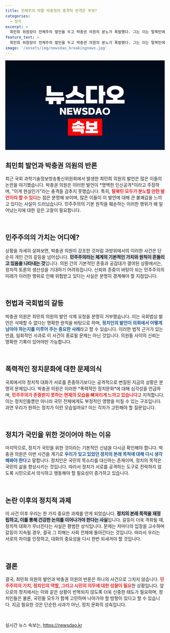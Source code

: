 ```yaml
---
title: 전체주의 막말 박충권의 충격적 반격은 무엇?
categories:
  - 정치
excerpt: >
  최민희 위원장이 전체주의 발언을 두고 박충권 의원의 분노가 폭발했다. 그는 이는 탈북민에 대한 인신공격이라 주장하며, 해당 발언의 책임은 꼭 물어야 한다고 강조했다. 이로 인해 탈북민들의 규탄대회도 예정되어 있다. 이 사태, 과연 어떻게 전개될까?
feature_text: >
  최민희 위원장이 전체주의 발언을 두고 박충권 의원의 분노가 폭발했다. 그는 이는 탈북민에 대한 인신공격이라 주장하며, 해당 발언의 책임은 꼭 물어야 한다고 강조했다. 이로 인해 탈북민들의 규탄대회도 예정되어 있다. 이 사태, 과연 어떻게 전개될까?
image: '/assets/img/newsdao_breakingnews.jpg'
---
```


<p><img src="/assets/img/newsdao_breakingnews.jpg" alt="implanttips 속보" /></p>

<h2 data-ke-size="size26">최민희 발언과 박충권 의원의 반론</h2>

<p data-ke-size="size16">최근 국회 과학기술정보방송통신위원회에서 발생한 최민희 의원의 발언은 많은 이들의 논란을 야기했습니다. 박충권 의원은 이러한 발언이 *명백한 인신공격*이라고 주장하며, "이게 현실인가"라는 충격을 감추지 못했습니다. 특히, <b><span style="color: #ee2323;">탈북민 모두가 분노할 만한 발언이라 할 수 있다</span></b>는 점은 분명해 보이며, 많은 이들이 이 발언에 대해 큰 불쾌감을 느끼고 있다는 사실이 드러났습니다. 민주주의의 기본 원칙을 훼손하는 이러한 행위가 왜 일어났는지에 대한 깊은 고찰이 필요합니다.</p>

<p data-ke-size="size16">&nbsp;</p>

<h2 data-ke-size="size26">민주주의의 가치는 어디에?</h2>

<p data-ke-size="size16">상황을 자세히 살펴보면, 박충권 의원이 강조한 것처럼 과방위에서의 이러한 사건은 단순히 개인 간의 갈등을 넘어섭니다. <b><span style="background-color: #21538527;">민주주의라는 체계의 기본적인 가치와 원칙이 흔들리고 있음을 나타내는 것</span></b>입니다. 의원 간의 기본적인 존중과 공감대가 결여된 상황에서는, 정치적 토론의 생산성을 기대하기 어려워집니다. 신뢰와 존중이 바탕이 되는 민주주의의 미래가 이러한 행위로 인해 위협받고 있다는 사실은 분명히 경계해야 할 지점입니다.</p>

<p data-ke-size="size16">&nbsp;</p>

<h2 data-ke-size="size26">헌법과 국회법의 갈등</h2>

<p data-ke-size="size16">박충권 의원은 최민희 의원의 발언 삭제 요청을 분명히 거부했습니다. 이는 국회법상 발언은 삭제할 수 없다는 명확한 원칙을 바탕으로 하며, <b><span style="color: #1a5490;">정치인의 발언이 의회에서 어떻게 남아야 하는지를 미루어 주는 중요한 사례</span></b>라고 할 수 있습니다. 이러한 법적 근거가 있는 만큼, 일회적인 사과로 이 사건이 종료될 문제는 아닌 것입니다. 의원들 사이의 신뢰는 명확한 기록이 있어야만 가능합니다.</p>

<p data-ke-size="size16">&nbsp;</p>

<h2 data-ke-size="size26">폭력적인 정치문화에 대한 문제의식</h2>

<p data-ke-size="size16">국회에서의 정치적 대화가 서로를 존중하기보다는 공격적으로 변질된 지금의 상황은 분명히 문제입니다. 박충권 의원은 이러한 *폭력적인 정치문화*에 대해 심각성을 언급하며, <b><span style="color: #ee2323;">민주주의가 존중받지 못하는 현재의 모습을 뼈져리게 느끼고 있습니다</span></b>고 지적합니다. 이는 정치인들뿐만 아니라 국민 전체에게도 부정적인 영향을 미칠 수 있는 구조입니다. 과연 우리가 원하는 정치가 이런 모습일까요? 이는 각자가 고민해야 할 질문입니다.</p>

<p data-ke-size="size16">&nbsp;</p>

<h2 data-ke-size="size26">정치가 국민을 위한 것이어야 하는 이유</h2>

<p data-ke-size="size16">마지막으로, 정치가 국민을 위한 것이라는 기본적인 신념을 다시금 확인해야 합니다. 박충권 의원은 이번 사건을 계기로 <b><span style="color: #1a5490;">우리가 잊고 있었던 정치의 본래 목적에 대해 다시 생각해봐야 한다</span></b>고 말합니다. 정치인은 국민의 목소리를 대신하는 존재이며, 정치의 목적은 국민의 삶을 향상시키는 것입니다. 따라서 정치가 서로를 공격하는 도구로 전락하지 않도록 시민으로서 의식하고 행동해야 할 필요성이 증가하고 있습니다.</p>

<p data-ke-size="size16">&nbsp;</p>

<h2 data-ke-size="size26">논란 이후의 정치적 과제</h2>

<p data-ke-size="size16">이 사건 이후 우리는 한 가지 중요한 과제를 안게 되었습니다. <b><span style="background-color: #21538527;">정치의 본래 목적을 재정립하고, 이를 통해 건강한 논의를 이어나가야 한다는 사실</span></b>입니다. 갈등이 더욱 격화될 때, 정치적 대화가 무너진다는 사실은 평범한 상식입니다. 문제는 저마다의 입장을 고수하며 갈등이 지속될 경우, 결국 그 피해는 사회 전체에 돌아간다는 것입니다. 따라서 우리는 서로의 차이를 인정하고, 대화의 중요성을 다시 한번 되새겨야 할 것입니다.</p>

<p data-ke-size="size16">&nbsp;</p>

<h2 data-ke-size="size26">결론</h2>

<p data-ke-size="size16">결국, 최민희 의원의 발언과 박충권 의원의 반론은 하나의 사건으로 그치지 않습니다. <b><span style="color: #ee2323;">민주주의의 가치, 정치인의 역할, 그리고 시민의 의무에 대한 성찰이 필요</span></b>한 상황입니다. 앞으로의 정치에서는 이와 같은 상황이 반복되지 않도록 더욱 신중한 태도가 필요하며, 정치인들은 물론, 국민들 모두가 함께 고민하며 나아가야 할 방향이 있다고 할 수 있습니다. 지금 필요한 것은 단순한 사과가 아닌, 정치 문화의 성숙입니다.</p>

<p data-ke-size="size16">&nbsp;</p>
실시간 뉴스 속보는, <a href="https://newsdao.kr" rel="dofollow">https://newsdao.kr</a>


